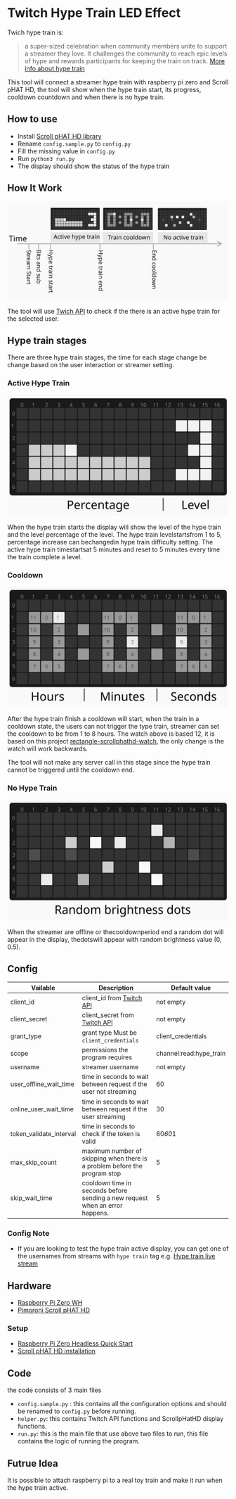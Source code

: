 # Twitch Hype Train LED Effect
Twich hype train is:
>a super-sized celebration when community members unite to support a streamer they love. It challenges the community to reach epic levels of hype and rewards participants for keeping the train on track. [More info about hype train](https://help.twitch.tv/s/article/hype-train-guide?language=en_US)

This tool will connect a streamer hype train with raspberry pi zero and Scroll pHAT HD, the tool will show when the hype train start, its progress, cooldown countdown and when there is no hype train.

## How to use 
- Install  [Scroll pHAT HD library](https://github.com/pimoroni/scroll-phat-hd#manual-install)
- Rename `config.sample.py` to `config.py`
- Fill the missing value in `config.py`
- Run `python3 run.py`
- The display should show the status of the hype train


## How It Work
![Hype train timeline](svg/stream_time_line.svg)


The tool will use [Twich API](https://dev.twitch.tv/docs/api/) to check if the there is an active hype train for the selected user.

## Hype train stages

There are three hype train stages, the time for each stage change be change based on the user interaction or streamer setting.

### Active Hype Train
![Train progress](svg/train-progress.svg)

When the hype train starts the display will show the level of the hype train and the level percentage of the level.
The hype train levelstartsfrom 1 to 5, percentage increase can bechangedin hype train difficulty setting.
The active hype train timestartsat 5 minutes and reset to 5 minutes every time the train complete a level.

### Cooldown
![hype train cooldown countdown](svg/countdown.svg)

After the hype train finish a cooldown will start, when the train in a cooldown state, the users can not trigger the
type train, streamer can  set the cooldown to be from 1 to 8 hours.
The watch above is based 12, it is based on this project [rectangle-scrollphathd-watch](https://github.com/plusmnt/rectangle-scrollphathd-watch), 
the only change is the watch will work backwards.

The tool will not make any server call in this stage since the hype train cannot be triggered until the cooldown end.

### No Hype Train
![no hype train random do](svg/random_dot.svg)

When the streamer are offline or thecooldownperiod end a random dot will appear in the display, thedotswill appear with random brightness value (0, 0.5).

## Config
| Vailable                | Description                                                                  | Default value           |
|-------------------------|------------------------------------------------------------------------------|-------------------------|
| client_id               | client_id from [Twitch API](https://dev.twitch.tv/console/apps/create)       | not empty               |
| client_secret           | client_secret from [Twitch API](https://dev.twitch.tv/console/apps/create)   | not empty               |
| grant_type              | grant type Must be `client_credentials`                                      | client_credentials      |
| scope                   | permissions the program requires                                             | channel:read:hype_train |
| username                | streamer username                                                            | not empty               |
| user_offline_wait_time  | time in seconds to wait between request if the user not streaming            | 60                      |
| online_user_wait_time   | time in seconds to wait between request if the user streaming                | 30                      |
| token_validate_interval | time in seconds  to check if the token is valid                              | 60*60*1                 |
| max_skip_count          | maximum number of skipping when there is a problem before the program stop   | 5                       |
| skip_wait_time          | cooldown time in seconds before sending a new request when an error happens. | 5                       |

### Config Note 
- If you are looking to test the hype train active display, you can get one of the usernames from streams with `hype train` tag e.g. [Hype train live stream](https://www.twitch.tv/directory/all/tags/c2839af5-f1d2-46c4-8edc-1d0bfbd85070)

## Hardware
* [Raspberry Pi Zero WH](https://www.adafruit.com/product/3708)
* [Pimoroni Scroll pHAT HD](https://www.adafruit.com/product/3473)

### Setup 
* [Raspberry Pi Zero Headless Quick Start](https://learn.adafruit.com/raspberry-pi-zero-creation)
* [Scroll pHAT HD installation](https://github.com/pimoroni/scroll-phat-hd#manual-install)

## Code
the code consists of 3 main files 
- `config.sample.py` : this contains all the configuration options and should be renamed to `config.py` before running.
- `helper.py`: this contains Twitch API functions and ScrollpHatHD display functions.
- `run.py`: this is the main file that use above two files to run, this file contains the logic of running the program.


## Futrue Idea
It is possible to attach raspberry pi to a real toy train and make it run when the hype train active.
